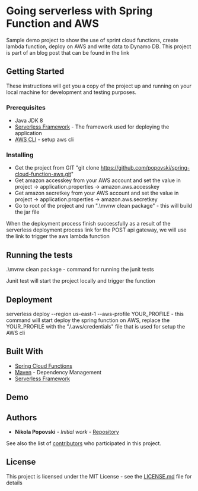 # Going serverless with Spring Function and AWS

Sample demo project to show the use of sprint cloud functions, create lambda function, deploy on AWS and write data to Dynamo DB. 
This project is part of an blog post that can be found in the link 

## Getting Started

These instructions will get you a copy of the project up and running on your local machine for development and testing purposes.

### Prerequisites

* Java JDK 8
* [Serverless Framework](https://www.serverless.com/framework/docs/providers/aws/guide/installation/) - The framework used for deploying the application
* [AWS CLI](https://docs.aws.amazon.com/cli/latest/userguide/cli-chap-configure.html) - setup aws cli

### Installing

* Get the project from GIT "git clone https://github.com/popovski/spring-cloud-function-aws.git"
* Get amazon accesskey from your AWS account and set the value in project -> application.properties -> amazon.aws.accesskey
* Get amazon secretkey from your AWS account and set the value in project -> application.properties -> amazon.aws.secretkey
* Go to root of the project and run ".\mvnw clean package" - this will build the jar file

When the deployment process finish successfully as a result of the serverless deployment process link for the POST api gateway, we will use the link to trigger the aws lambda function

## Running the tests

.\mvnw clean package - command for running the junit tests

Junit test will start the project locally and trigger the function

## Deployment

serverless deploy --region us-east-1 --aws-profile YOUR_PROFILE - this command will start deploy the spring function on AWS, replace the YOUR_PROFILE with the "/.aws/credentials" file that is used for setup the AWS cli

## Built With

* [Spring Cloud Functions](https://spring.io/projects/spring-cloud-function)
* [Maven](https://maven.apache.org/) - Dependency Management
* [Serverless Framework](https://www.serverless.com/framework/docs/providers/aws/guide/installation/)

## Demo



## Authors

* **Nikola Popovski** - *Initial work* - [Repository](https://github.com/popovski)

See also the list of [contributors](https://github.com/your/project/contributors) who participated in this project.

## License

This project is licensed under the MIT License - see the [LICENSE.md](LICENSE.md) file for details
